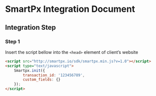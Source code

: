# SmartPx Integration Document 

## Integration Step 
### Step 1
Insert the script bellow into the `<head>` element of client’s website
```html
<script src="http://smartpx.io/sdk/smartpx.min.js?v=1.0"></script>
<script type="text/javascript">
	Smartpx.init({
		transaction_id: '123456789',
		custom_fields: {}
	});
</script>

